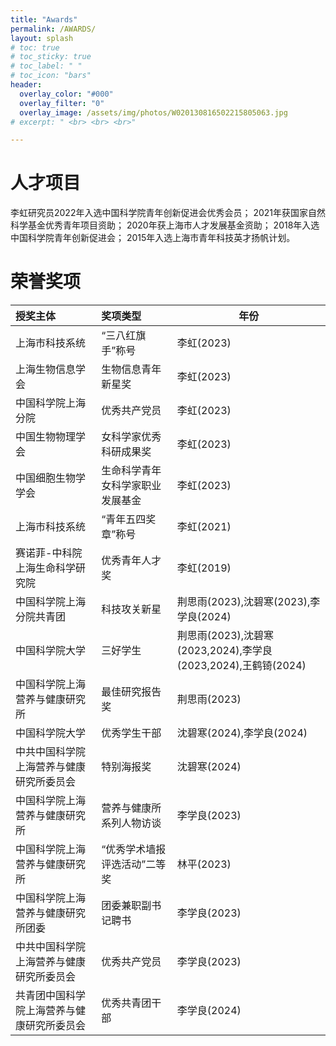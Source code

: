 ```yaml
---
title: "Awards"
permalink: /AWARDS/
layout: splash
# toc: true
# toc_sticky: true
# toc_label: " "
# toc_icon: "bars"
header:
  overlay_color: "#000"
  overlay_filter: "0"
  overlay_image: /assets/img/photos/W020130816502215805063.jpg
# excerpt: " <br> <br> <br>"

---
```


# 人才项目

李虹研究员2022年入选中国科学院青年创新促进会优秀会员；
2021年获国家自然科学基金优秀青年项目资助；
2020年获上海市人才发展基金资助；
2018年入选中国科学院青年创新促进会；
2015年入选上海市青年科技英才扬帆计划。

# 荣誉奖项

| 授奖主体                  | 奖项类型             | 年份                                                |
| :-------------------- | :--------------- | ------------------------------------------------- |
| 上海市科技系统               | “三八红旗手”称号        | 李虹(2023)                                          |
| 上海生物信息学会              | 生物信息青年新星奖        | 李虹(2023)                                          |
| 中国科学院上海分院             | 优秀共产党员           | 李虹(2023)                                          |
| 中国生物物理学会              | 女科学家优秀科研成果奖      | 李虹(2023)                                          |
| 中国细胞生物学学会             | 生命科学青年女科学家职业发展基金 | 李虹(2023)                                          |
| 上海市科技系统               | “青年五四奖章”称号       | 李虹(2021)                                          |
| 赛诺菲-中科院上海生命科学研究院      | 优秀青年人才奖          | 李虹(2019)                                          |
| 中国科学院上海分院共青团          | 科技攻关新星           | 荆思雨(2023),沈碧寒(2023),李学良(2024)                     |
| 中国科学院大学               | 三好学生             | 荆思雨(2023),沈碧寒(2023,2024),李学良(2023,2024),王鹤锜(2024) |
| 中国科学院上海营养与健康研究所       | 最佳研究报告奖          | 荆思雨(2023)                                         |
| 中国科学院大学               | 优秀学生干部           | 沈碧寒(2024),李学良(2024)                               |
| 中共中国科学院上海营养与健康研究所委员会  | 特别海报奖            | 沈碧寒(2024)                                         |
| 中国科学院上海营养与健康研究所       | 营养与健康所系列人物访谈     | 李学良(2023)                                         |
| 中国科学院上海营养与健康研究所       | “优秀学术墙报评选活动”二等奖  | 林平(2023)                                          |
| 中国科学院上海营养与健康研究所团委     | 团委兼职副书记聘书        | 李学良(2023)                                         |
| 中共中国科学院上海营养与健康研究所委员会  | 优秀共产党员           | 李学良(2023)                                         |
| 共青团中国科学院上海营养与健康研究所委员会 | 优秀共青团干部          | 李学良(2024)                                         |
